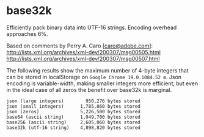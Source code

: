 base32k
=======

Efficiently pack binary data into UTF-16 strings.
Encoding overhead approaches 6%.

Based on comments by Perry A. Caro [caro@adobe.com]:
    http://lists.xml.org/archives/xml-dev/200307/msg00505.html
    http://lists.xml.org/archives/xml-dev/200307/msg00507.html

The following results show the maximum number of 4-byte integers that can be
stored in localStorage on `Google Chrome 19.0.1084.52 m`. Json encoding is
variable-width, making smaller integers more efficient, but even in the
ideal case of all zeros the benefit over base32k is marginal.

    json (large integers)        950,276 bytes stored
    json (small integers)      1,785,860 bytes stored
    json (zeros)               5,226,500 bytes stored
    base64 (ascii string)      1,949,700 bytes stored
    base256 (ascii string)     2,605,060 bytes stored
    base32k (utf-16 string)    4,898,820 bytes stored

